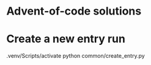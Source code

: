 # Advent-of-code solutions

# Create a new entry run
.venv/Scripts/activate
python common/create_entry.py